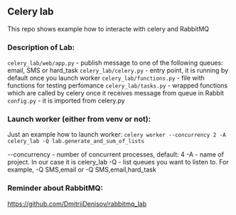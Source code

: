## Celery lab
This repo shows example how to interacte with celery and RabbitMQ

### Description of Lab:
`celery_lab/web/app.py` - publish message to one of the following queues: email, SMS or hard_task
`celery_lab/celery.py` - entry point, it is running by default once you launch worker
`celery_lab/functions.py` - file with functions for testing perfomance
`celery_lab/tasks.py` - wrapped functions which are called by celery once it receives message from queue in Rabbit
`config.py` - it is imported from celery.py

### Launch worker (either from venv or not):
Just an example how to launch worker:
```celery worker --concurrency 2 -A celery_lab -Q lab.generate_and_sum_of_lists```

--concurrency - number of concurrent processes, default: 4
-A - name of project. In our case it is celery_lab
-Q - list queues you want to listen to. For example, -Q SMS,email or -Q SMS,email,hard_task

### Reminder about RabbitMQ:
https://github.com/DmitriiDenisov/rabbitmq_lab
